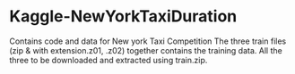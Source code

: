 # Kaggle-NewYorkTaxiDuration
Contains code and data for New york Taxi Competition
The three train files (zip & with extension.z01, .z02) together contains the training data. All the three to be downloaded and extracted using train.zip.
